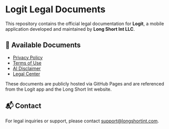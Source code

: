 # Logit Legal Documents

This repository contains the official legal documentation for **Logit**, a mobile application developed and maintained by **Long Short Int LLC**.

## 📄 Available Documents

- [Privacy Policy](https://longshortint.github.io/legal-docs/privacy-policy.html)
- [Terms of Use](https://longshortint.github.io/legal-docs/terms-of-use.html)
- [AI Disclaimer](https://longshortint.github.io/legal-docs/disclaimer.html)
- [Legal Center](https://longshortint.github.io/legal-docs/index.html)

These documents are publicly hosted via GitHub Pages and are referenced from the Logit app and the Long Short Int website.

## 📬 Contact

For legal inquiries or support, please contact [support@longshortint.com](mailto:support@longshortint.com).
